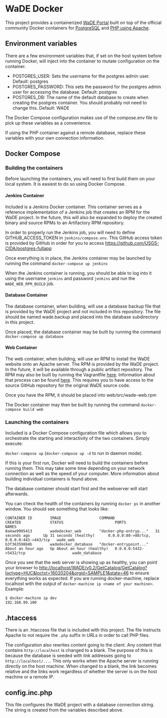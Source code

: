 # WaDE Docker

This project provides a containerized [WaDE Portal](http://wade.westernstateswater.org/)
built on top of the official community Docker containers for [PostgreSQL](https://hub.docker.com/_/postgres/)
and [PHP using Apache](https://hub.docker.com/_/php/).

## Environment variables

There are a few environment variables that, if set on the host system before running
Docker, will inject into the container to mutate configuration on the container.

- POSTGRES_USER: Sets the username for the postgres admin user. Default: postgres
- POSTGRES_PASSWORD: This sets the password for the postgres admin user for accessing the
	database. Default: postgres
- POSTGRES_DB: The name of the default database to create when creating the postgres
	container. You should probably not need to change this. Default: WADE

The Docker Compose configuration makes use of the compose.env file to pick up these
variables as a convenience.

If using the PHP container against a remote database, replace these variables with
your own connection information.

## Docker Compose

### Building the containers

Before launching the containers, you will need to first build them on your local
system. It is easiest to do so using Docker Compose.

#### __Jenkins Container__

Included is a Jenkins Docker container. This container serves as a reference implementation
of a Jenkins job that creates an RPM for the WaDE project. In the future, this will
also be expanded to deploy the created binary and source RPMs to an Artifactory
RPM repository.

In order to properly run the Jenkins job, you will need to define GITHUB_ACCESS_TOKEN
in `jenkins/compose.env`. This GitHub access token is provided by GitHub in order
for you to access https://github.com/USGS-CIDA/postgres-fullapp

Once everything is in place, the Jenkins container may be launched by running the
command `docker-compose up jenkins`

When the Jenkins container is running, you should be able to log into it using
the username `jenkins` and password `jenkins` and run the `WADE_WEB_RPM_BUILD` job.

#### __Database Container__

The database container, when building, will use a database backup file that is provided
by the WaDE project and not included in this repository. The file should be named
wade.backup and placed into the database subdirectory in this project.

Once placed, the database container may be built by running the command
`docker-compose up database`

#### __Web Container__

The web container, when building, will use an RPM to install the WaDE website
onto an Apache server. The RPM is provided by the WaDE project. In the future, it
will be available through a public artifact repository. The RPM may also be built
by running the Vagrantfile [here](https://github.com/USGS-CIDA/WUDS_WaDE_OVERLAY/blob/master/rpm_build/Vagrantfile).
Information about that process can be found [here](https://github.com/USGS-CIDA/WUDS_WaDE_OVERLAY#vagrantfile). This requires
you to have access to the source GitHub repository for the original WaDE source code.

Once you have the RPM, it should be placed into web/src/wade-web.rpm

The Docker container may then be built by running the command `docker-compose build web`

### Launching the containers

Included is a Docker Compose configuration file which allows you to orchestrate
the starting and interactivity of the two containers. Simply execute:

`docker-compose up` (`docker-compose up -d` to run in daemon mode).

If this is your first run, Docker will need to build the containers before running them.
This may take some time depending on your network connection as well as the speed
of your computer. More information about building individual containers is found above.

The database container should start first and the webserver will start afterwards.

You can check the health of the containers by running `docker ps` in another window.
You should see something that looks like:

```
CONTAINER ID        IMAGE                 COMMAND                  CREATED             STATUS                       PORTS                                      NAMES
8a4ae9995413        wadedocker_web        "docker-php-entryp..."   31 seconds ago      Up 31 seconds (healthy)      0.0.0.0:80->80/tcp, 0.0.0.0:443->443/tcp   wade_web
b3f36359884b        wadedocker_database   "docker-entrypoint..."   About an hour ago   Up About an hour (healthy)   0.0.0.0:5432->5432/tcp                     wade_database
```

Once you see that the web server is showing up as healthy, you can point your browser
to [http://localhost/WADE/v0.2/GetCatalog/GetCatalog?loctype=HUC&loctxt=16020204&orgid=SAMPLE1&state=46](http://localhost/WADE/v0.2/GetCatalog/GetCatalog?loctype=HUC&loctxt=16020204&orgid=SAMPLE1&state=46)
to ensure everything works as expected. If you are running docker-machine, replace
localhost with the output of `docker-machine ip <name of your machine>`. Example:

```
$ docker-machine ip dev
192.168.99.100
```

## .htaccess

There is an .htaccess file that is included with this project. The file instructs
Apache to not require the `.php` suffix in URLs in order to call PHP files.

The configuration also rewrites content going to the client. Any content that
contains `http://localhost` is changed to a blank. The purpose of this is because
the database is seeded with link addresses going to `http://localhost/...`. This
only works when the Apache server is running directly on the host machine. When
changed to a blank, the link becomes relative and the links work regardless of
whether the server is on the host machine or a remote IP.

## config.inc.php

This file configures the WaDE project with a database connection string. The string
is created from the variables described above.
